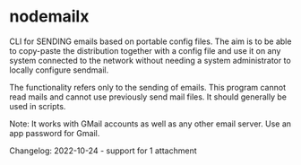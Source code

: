 # nodemailx
CLI for SENDING emails based on portable config files.
The aim is to be able to copy-paste the distribution together with a config file and use it on any system connected to the network without needing a system administrator to locally configure sendmail.

The functionality refers only to the sending of emails. This program cannot read mails and cannot use previously send mail files.
It should generally be used in scripts.

Note: It works with GMail accounts as well as any other email server. Use an app password for Gmail.

Changelog:
2022-10-24 - support for 1 attachment